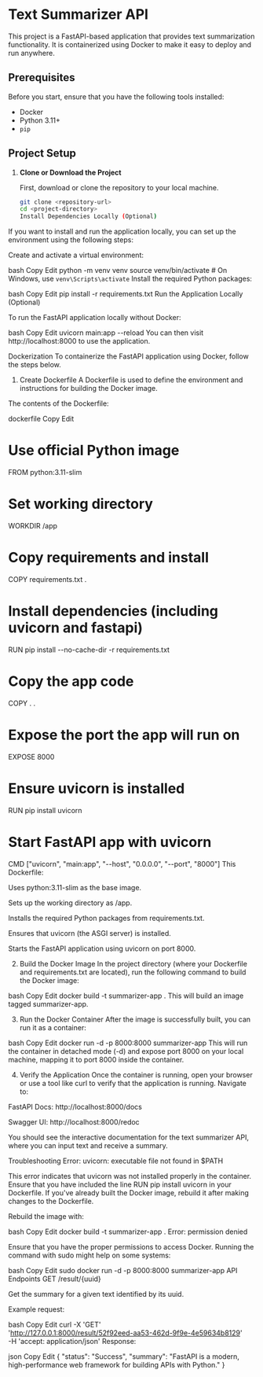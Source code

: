 # Text Summarizer API

This project is a FastAPI-based application that provides text summarization functionality. It is containerized using Docker to make it easy to deploy and run anywhere.

## Prerequisites

Before you start, ensure that you have the following tools installed:

- Docker
- Python 3.11+
- `pip`

## Project Setup

1. **Clone or Download the Project**

   First, download or clone the repository to your local machine.

   ```bash
   git clone <repository-url>
   cd <project-directory>
   Install Dependencies Locally (Optional)
   ```

If you want to install and run the application locally, you can set up the environment using the following steps:

Create and activate a virtual environment:

bash
Copy
Edit
python -m venv venv
source venv/bin/activate # On Windows, use `venv\Scripts\activate`
Install the required Python packages:

bash
Copy
Edit
pip install -r requirements.txt
Run the Application Locally (Optional)

To run the FastAPI application locally without Docker:

bash
Copy
Edit
uvicorn main:app --reload
You can then visit http://localhost:8000 to use the application.

Dockerization
To containerize the FastAPI application using Docker, follow the steps below.

1. Create Dockerfile
   A Dockerfile is used to define the environment and instructions for building the Docker image.

The contents of the Dockerfile:

dockerfile
Copy
Edit

# Use official Python image

FROM python:3.11-slim

# Set working directory

WORKDIR /app

# Copy requirements and install

COPY requirements.txt .

# Install dependencies (including uvicorn and fastapi)

RUN pip install --no-cache-dir -r requirements.txt

# Copy the app code

COPY . .

# Expose the port the app will run on

EXPOSE 8000

# Ensure uvicorn is installed

RUN pip install uvicorn

# Start FastAPI app with uvicorn

CMD ["uvicorn", "main:app", "--host", "0.0.0.0", "--port", "8000"]
This Dockerfile:

Uses python:3.11-slim as the base image.

Sets up the working directory as /app.

Installs the required Python packages from requirements.txt.

Ensures that uvicorn (the ASGI server) is installed.

Starts the FastAPI application using uvicorn on port 8000.

2. Build the Docker Image
   In the project directory (where your Dockerfile and requirements.txt are located), run the following command to build the Docker image:

bash
Copy
Edit
docker build -t summarizer-app .
This will build an image tagged summarizer-app.

3. Run the Docker Container
   After the image is successfully built, you can run it as a container:

bash
Copy
Edit
docker run -d -p 8000:8000 summarizer-app
This will run the container in detached mode (-d) and expose port 8000 on your local machine, mapping it to port 8000 inside the container.

4. Verify the Application
   Once the container is running, open your browser or use a tool like curl to verify that the application is running. Navigate to:

FastAPI Docs: http://localhost:8000/docs

Swagger UI: http://localhost:8000/redoc

You should see the interactive documentation for the text summarizer API, where you can input text and receive a summary.

Troubleshooting
Error: uvicorn: executable file not found in $PATH

This error indicates that uvicorn was not installed properly in the container. Ensure that you have included the line RUN pip install uvicorn in your Dockerfile. If you've already built the Docker image, rebuild it after making changes to the Dockerfile.

Rebuild the image with:

bash
Copy
Edit
docker build -t summarizer-app .
Error: permission denied

Ensure that you have the proper permissions to access Docker. Running the command with sudo might help on some systems:

bash
Copy
Edit
sudo docker run -d -p 8000:8000 summarizer-app
API Endpoints
GET /result/{uuid}

Get the summary for a given text identified by its uuid.

Example request:

bash
Copy
Edit
curl -X 'GET' \
 'http://127.0.0.1:8000/result/52f92eed-aa53-462d-9f9e-4e59634b8129' \
 -H 'accept: application/json'
Response:

json
Copy
Edit
{
"status": "Success",
"summary": "FastAPI is a modern, high-performance web framework for building APIs with Python."
}
